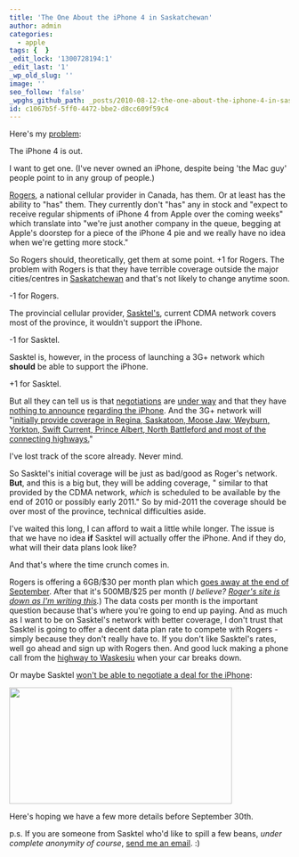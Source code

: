 ```yaml
---
title: 'The One About the iPhone 4 in Saskatchewan'
author: admin
categories:
  - apple
tags: {  }
_edit_lock: '1300728194:1'
_edit_last: '1'
_wp_old_slug: ''
image: ''
seo_follow: 'false'
_wpghs_github_path: _posts/2010-08-12-the-one-about-the-iphone-4-in-saskatchewan.md
id: c1067b5f-5ff0-4472-bbe2-d8cc609f59c4
---
```

<p>Here's my <a href="http://therealfirstworldproblems.tumblr.com/">problem</a>:</p>
<p>The iPhone 4 is out.</p>
<p>I want to get one.  (I've never owned an iPhone, despite being 'the Mac guy' people point to in any group of people.)</p>
<p><a href="http://www.rogers.com/web/content/iphone4">Rogers</a>, a national cellular provider in Canada, has them.  Or at least has the ability to "has" them.  They currently don't "has" any in stock and "expect to receive regular shipments of iPhone 4 from Apple over the coming weeks" which translate into "we're just another company in the queue, begging at Apple's doorstep for a piece of the iPhone 4 pie and we really have no idea when we're getting more stock."</p>
<p>So Rogers should, theoretically, get them at some point.  +1 for Rogers.  The problem with Rogers is that they have terrible coverage outside the major cities/centres in <a href="http://en.wikipedia.org/wiki/Saskatchewan">Saskatchewan</a> and that's not likely to change anytime soon.</p>
<p>-1 for Rogers.</p>
<p>The provincial cellular provider, <a href="http://sasktel.com/">Sasktel's</a>, current CDMA network covers most of the province, it wouldn't support the iPhone.</p>
<p>-1 for Sasktel.</p>
<p>Sasktel is, however, in the process of launching a 3G+ network which <strong>should</strong> be able to support the iPhone.</p>
<p>+1 for Sasktel.</p>
<p>But all they can tell us is that <a href="http://twitter.com/billharries/status/20262319909">negotiations</a> are <a href="http://twitter.com/SaskTel/status/19833273376">under way</a> and that they have <a href="http://twitter.com/SaskTel/status/18930919205">nothing to announce</a> <a href="http://twitter.com/SaskTel/status/17893709628">regarding the iPhone</a>.  And the 3G+ network will "<a href="http://www.sasktel.com/EndecaUI/controller/_/Tab-4294966321/Ntt-3G-network/?WT.mc_id=TWT_0001">initially provide coverage in Regina, Saskatoon, Moose Jaw, Weyburn, Yorkton, Swift Current, Prince Albert, North Battleford and most of the connecting highways.</a>"</p>
<p>I've lost track of the score already.  Never mind.</p>
<p>So Sasktel's initial coverage will be just as bad/good as Roger's network.  <strong>But</strong>, and this is a big but, they will be adding coverage, " similar to that provided by the CDMA network, <em>which</em> is scheduled to be available by the end of 2010 or possibly early 2011."  So by mid-2011 the coverage should be over most of the province, technical difficulties aside.</p>
<p>I've waited this long, I can afford to wait a little while longer.  The issue is that we have no idea <strong>if</strong> Sasktel will actually offer the iPhone.  And if they do, what will their data plans look like?</p>
<p>And that's where the time crunch comes in.</p>
<p>Rogers is offering a 6GB/$30 per month plan which <a href="http://twitter.com/nheagy/status/20891743315">goes away at the end of September</a>.  After that it's 500MB/$25 per month (<em>I believe?  <a href="http://cl.ly/1xKU">Roger's site is down as I'm writing this</a>.</em>)  The data costs per month is the important question because that's where you're going to end up paying.  And as much as I want to be on Sasktel's network with better coverage, I don't trust that Sasktel is going to offer a decent data plan rate to compete with Rogers - simply because they don't really have to.  If you don't like Sasktel's rates, well go ahead and sign up with Rogers then.  And good luck making a phone call from the <a href="http://maps.google.com/maps?f=q&source=s_q&hl=en&q=Waskesiu+Lake,+Prince+Albert+National+Park,+Division+No.+16,+Saskatchewan+S0J,+Canada&sll=37.0625,-95.677068&sspn=39.86519,80.595703&ie=UTF8&cd=1&geocode=FTQdNwMdtdOr-Q&split=0&hq=&hnear=Prince+Albert+National+Park,+Waskesiu+Lake,+Division+No.+16,+Saskatchewan+S0J+2Y0,+Canada&ll=53.837133,-106.261139&spn=0.465145,1.259308&z=10">highway to Waskesiu</a> when your car breaks down.</p>
<p>Or maybe Sasktel <a href="http://twitter.com/cartertoni/status/20997163885">won't be able to negotiate a deal for the iPhone</a>:</p>
<p><img src="https://chrisenns.com/wp-content/uploads/2010/08/cartertonitweet.jpg" alt="" title="Sasktel GSM and iPhone" width="400" height="209" class="aligncenter size-full wp-image-11657" /></p>
<p>Here's hoping we have a few more details before September 30th.</p>
<p>p.s.  If you are someone from Sasktel who'd like to spill a few beans, <em>under complete anonymity of course</em>, <a href="mailto:chris.enns+saskteliphone">send me an email</a>.  :)</p>
